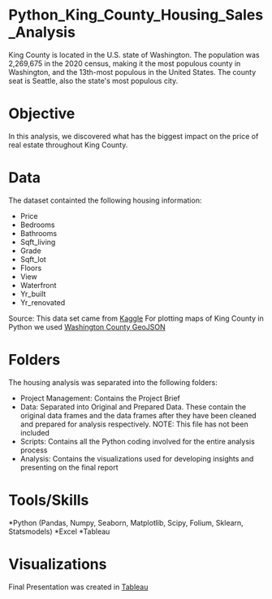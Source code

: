 # Python_King_County_Housing_Sales_Analysis
King County is located in the U.S. state of Washington. The population was 2,269,675 in the 2020 census, making it the most populous county in Washington, and the 13th-most populous in the United States. The county seat is Seattle, also the state's most populous city.

# Objective
In this analysis, we discovered what has the biggest impact on the price of real estate throughout King County.

# Data
The dataset containted the following housing information:

* Price
* Bedrooms 
* Bathrooms
* Sqft_living
* Grade
* Sqft_lot
* Floors
* View
* Waterfront
* Yr_built
* Yr_renovated

Source: This data set came from [Kaggle](https://www.kaggle.com/datasets/harlfoxem/housesalesprediction/data)
For plotting maps of King County in Python we used [Washington County GeoJSON](https://geo.wa.gov/datasets/wadnr::wa-county-boundaries/about)

# Folders
The housing analysis was separated into the following folders:
* Project Management: Contains the Project Brief
* Data: Separated into Original and Prepared Data. These contain the original data frames and the data frames after they have been cleaned and prepared for analysis respectively. NOTE: This file has not been included
* Scripts: Contains all the Python coding involved for the entire analysis process
* Analysis: Contains the visualizations used for developing insights and presenting on the final report

# Tools/Skills
*Python (Pandas, Numpy, Seaborn, Matplotlib, Scipy, Folium, Sklearn, Statsmodels)
*Excel
*Tableau

# Visualizations
Final Presentation was created in [Tableau](https://public.tableau.com/views/KingCountyHousingSalesAnalysis_17014149627480/KingCountyHousingSalesAnalysis?:language=en-US&:display_count=n&:origin=viz_share_link)
